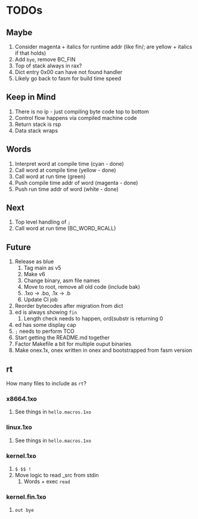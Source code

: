 # TODOs

## Maybe

1. Consider magenta + italics for runtime addr (like fin/; are yellow + italics if that holds)
1. Add `bye`, remove BC_FIN
1. Top of stack always in rax?
1. Dict entry 0x00 can have not found handler
1. Likely go back to fasm for build time speed

## Keep in Mind

1. There is no ip - just compiling byte code top to bottom
1. Control flow happens via compiled machine code
1. Return stack is rsp
1. Data stack wraps

## Words

1. Interpret word at compile time (cyan - done)
1. Call word at compile time (yellow - done)
1. Call word at run time (green)
1. Push compile time addr of word (magenta - done)
1. Push run time addr of word (white - done)

## Next

1. Top level handling of `;`
1. Call word at run time (BC_WORD_RCALL)

## Future

1. Release as blue
   1. Tag main as v5
   1. Make v6
   1. Change binary, asm file names
   1. Move to root, remove all old code (include bak)
   1. .1xo -> .bo, .1x -> .b
   1. Update CI job
1. Reorder bytecodes after migration from dict
1. ed is always showing `fin`
   1. Length check needs to happen, ord(substr is returning 0
1. ed has some display cap
1. `;` needs to perform TCO
1. Start getting the README.md together
1. Factor Makefile a bit for multiple ouput binaries
1. Make onex.1x, onex written in onex and bootstrapped from fasm version

## rt

How many files to include as `rt`?

### x8664.1xo

1. See things in `hello.macros.1xo`

### linux.1xo

1. See things in `hello.macros.1xo`

### kernel.1xo

1. `$ $$ !`
1. Move logic to read _src from stdin
   1. Words + exec `read`

### kernel.fin.1xo

1. `out bye`
